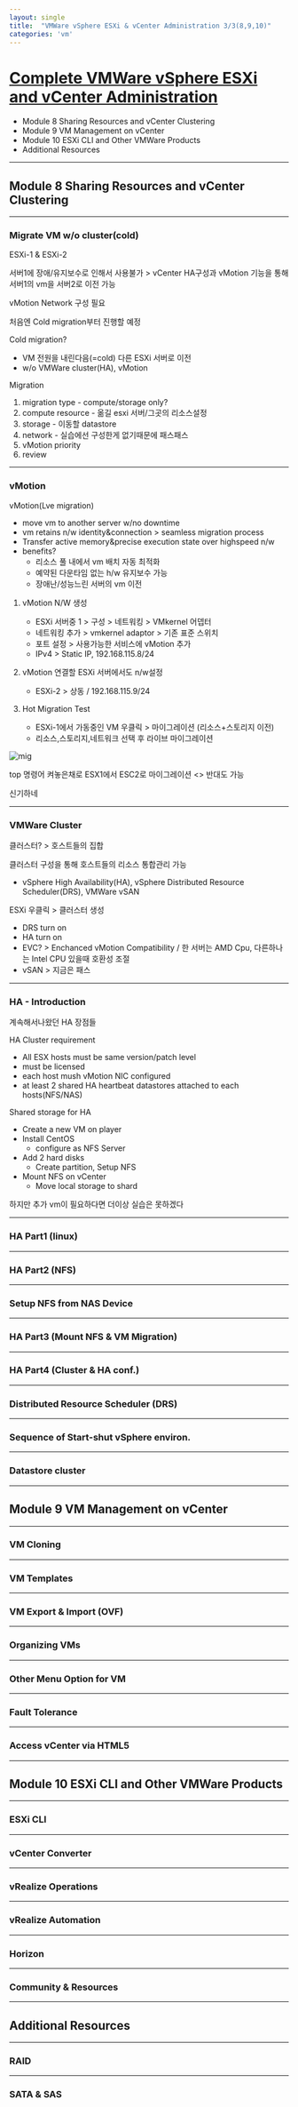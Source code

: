 ```yaml
---
layout: single
title:  "VMWare vSphere ESXi & vCenter Administration 3/3(8,9,10)"
categories: 'vm'
---
```


# [Complete VMWare vSphere ESXi and vCenter Administration](https://www.udemy.com/course/complete-vmware-vsphere-esxi-and-vcenter-administration/)

- Module 8 Sharing Resources and vCenter Clustering
- Module 9 VM Management on vCenter
- Module 10 ESXi CLI and Other VMWare Products
- Additional Resources


---

## Module 8 Sharing Resources and vCenter Clustering

---

### Migrate VM w/o cluster(cold)

ESXi-1 & ESXi-2

서버1에 장애/유지보수로 인해서 사용불가
\> vCenter HA구성과 vMotion 기능을 통해 서버1의 vm을 서버2로 이전 가능

vMotion Network 구성 필요

처음엔 Cold migration부터 진행할 예정

Cold migration?
- VM 전원을 내린다음(=cold) 다른 ESXi 서버로 이전
- w/o VMWare cluster(HA), vMotion

Migration
1. migration type - compute/storage only?
2. compute resource - 옮길 esxi 서버/그곳의 리소스설정
3. storage - 이동할 datastore
4. network - 실습에선 구성한게 없기때문에 패스패스
5. vMotion priority
6. review

---

### vMotion

vMotion(Lve migration)
- move vm to another server w/no downtime
- vm retains n/w identity&connection > seamless migration process
- Transfer active memory&precise execution state over highspeed n/w
- benefits?
    - 리소스 풀 내에서 vm 배치 자동 최적화
    - 예약된 다운타임 없는 h/w 유지보수 가능
    - 장애난/성능느린 서버의 vm 이전

1. vMotion N/W 생성 
    - ESXi 서버중 1 > 구성 > 네트워킹 > VMkernel 어뎁터
    - 네트워킹 추가 > vmkernel adaptor > 기존 표준 스위치
    - 포트 설정 > 사용가능한 서비스에 vMotion 추가
    - IPv4 > Static IP, 192.168.115.8/24

2. vMotion 연결할 ESXi 서버에서도 n/w설정
    - ESXi-2 > 상동 / 192.168.115.9/24

3. Hot Migration Test
    - ESXi-1에서 가동중인 VM 우클릭 > 마이그레이션 (리소스+스토리지 이전)
    - 리소스,스토리지,네트워크 선택 후 라이브 마이그레이션

![mig](/assets/images/vm81.png)

top 명령어 켜놓은채로 ESX1에서 ESC2로 마이그레이션 <> 반대도 가능


신기하네


---

### VMWare Cluster

클러스터? > 호스트들의 집합

클러스터 구성을 통해 호스트들의 리소스 통합관리 가능
+ vSphere High Availability(HA), vSphere Distributed Resource Scheduler(DRS), VMWare vSAN

ESXi 우클릭 >  클러스터 생성
- DRS turn on
- HA turn on
- EVC? > Enchanced vMotion Compatibility / 한 서버는 AMD Cpu, 다른하나는 Intel CPU 있을때 호환성 조절
- vSAN > 지금은 패스

---

### HA - Introduction


계속해서나왔던 HA 장점들

HA Cluster requirement

- All ESX hosts must be same version/patch level
- must be licensed
- each host mush vMotion NIC configured
- at least 2 shared HA heartbeat datastores attached to each hosts(NFS/NAS)

Shared storage for HA
- Create a new VM on player
- Install CentOS
    - configure as NFS Server
- Add 2 hard disks
    - Create partition, Setup NFS
- Mount NFS on vCenter
    - Move local storage to shard

하지만 추가 vm이 필요하다면 더이상 실습은 못하겠다

---

### HA Part1 (linux)

---

### HA Part2 (NFS)

---

### Setup NFS from NAS Device

---

### HA Part3 (Mount NFS & VM Migration)

---

### HA Part4 (Cluster & HA conf.)

---

### Distributed Resource Scheduler (DRS)

---

### Sequence of Start-shut vSphere environ.

---

### Datastore cluster




---

## Module 9 VM Management on vCenter

---

### VM Cloning

---

### VM Templates

---

### VM Export & Import (OVF)

---

### Organizing VMs

---

### Other Menu Option for VM

---

### Fault Tolerance

---

### Access vCenter via HTML5




---

## Module 10 ESXi CLI and Other VMWare Products

---

### ESXi CLI

---

### vCenter Converter


---

### vRealize Operations

---

### vRealize Automation

---

### Horizon

---

### Community & Resources

---

## Additional Resources

---

### RAID

---

### SATA & SAS



